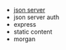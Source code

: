 - [json server](https://github.com/typicode/json-server)
- json server auth
- express 
- static content
- morgan
